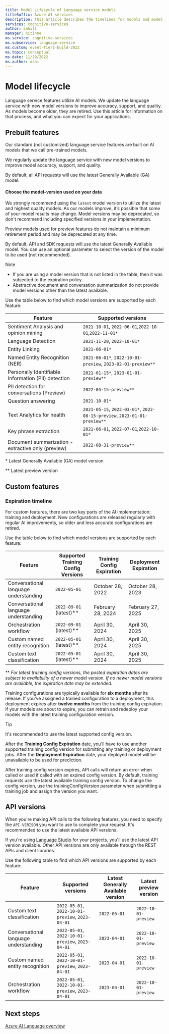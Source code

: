 ```yaml
---
title: Model Lifecycle of Language service models
titleSuffix: Azure AI services
description: This article describes the timelines for models and model versions used by Language service features.
services: cognitive-services
author: aahill
manager: nitinme
ms.service: cognitive-services
ms.subservice: language-service
ms.custom: event-tier1-build-2022
ms.topic: conceptual
ms.date: 11/29/2022
ms.author: aahi
---
```


# Model lifecycle

Language service features utilize AI models. We update the language service with new model versions to improve accuracy, support, and quality. As models become older, they are retired. Use this article for information on that process, and what you can expect for your applications.

## Prebuilt features

Our standard (not customized) language service features are built on AI models that we call pre-trained models.

We regularly update the language service with new model versions to improve model accuracy, support, and quality.

By default, all API requests will use the latest Generally Available (GA) model.

#### Choose the model-version used on your data

We strongly recommend using the `latest` model version to utilize the latest and highest quality models. As our models improve, it’s possible that some of your model results may change. Model versions may be deprecated, so don't recommend including specified versions in your implementation. 

Preview models used for preview features do not maintain a minimum retirement period and may be deprecated at any time.

By default, API and SDK requests will use the latest Generally Available model. You can use an optional parameter to select the version of the model to be used (not recommended).

> [!NOTE]
> * If you are using a model version that is not listed in the table, then it was subjected to the expiration policy.
> * Abstractive document and conversation summarization do not provide model versions other than the latest available.

Use the table below to find which model versions are supported by each feature:

| Feature                                             | Supported versions         |
|-----------------------------------------------------|-----------------------------|
| Sentiment Analysis and opinion mining               | `2021-10-01`, `2022-06-01`,`2022-10-01`,`2022-11-01*` |
| Language Detection                                  | `2021-11-20`, `2022-10-01*` |
| Entity Linking                                      | `2021-06-01*`               |
| Named Entity Recognition (NER)                      | `2021-06-01*`, `2022-10-01-preview`, `2023-02-01-preview**`               |
| Personally Identifiable Information (PII) detection | `2021-01-15*`, `2023-01-01-preview**`  | 
| PII detection for conversations (Preview)           | `2022-05-15-preview**`      |  
| Question answering                                  | `2021-10-01*`               |
| Text Analytics for health                           | `2021-05-15`, `2022-03-01*`, `2022-08-15-preview`, `2023-01-01-preview**` |
| Key phrase extraction                               | `2021-06-01`, `2022-07-01`,`2022-10-01*` | 
| Document summarization - extractive only (preview)     | `2022-08-31-preview**`               |

\* Latest Generally Available (GA) model version

\*\* Latest preview version


## Custom features

### Expiration timeline

For custom features, there are two key parts of the AI implementation: training and deployment. New configurations are released regularly with regular AI improvements, so older and less accurate configurations are retired. 

Use the table below to find which model versions are supported by each feature:

| Feature                                     | Supported Training Config Versions         | Training Config Expiration         | Deployment Expiration  |
|---------------------------------------------|--------------------------------------------|------------------------------------|------------------------|
| Conversational language understanding       | `2022-05-01`                               | October 28, 2022                   | October 28, 2023       |
| Conversational language understanding       | `2022-09-01` (latest)**                    | February 28, 2024                  | February 27, 2025      |
| Orchestration workflow                      | `2022-09-01` (latest)**                    | April 30, 2024                     | April 30, 2025         |
| Custom named entity recognition             | `2022-05-01` (latest)**                    | April 30, 2024                     | April 30, 2025         |
| Custom text classification                  | `2022-05-01` (latest)**                    | April 30, 2024                     | April 30, 2025         |

** *For latest training config versions, the posted expiration dates are subject to availability of a newer model version. If no newer model versions are available, the expiration date may be extended.*

Training configurations are typically available for **six months** after its release. If you've assigned a trained configuration to a deployment, this deployment expires after **twelve months** from the training config expiration. If your models are about to expire, you can retrain and redeploy your models with the latest training configuration version. 

> [!Tip]
> It's recommended to use the latest supported config version.

After the **Training Config Expiration** date, you'll have to use another supported training config version for submitting any training or deployment jobs. After the **Deployment Expiration** date, your deployed model will be unavailable to be used for prediction.

After training config version expires, API calls will return an error when called or used if called with an expired config version. By default, training requests use the latest available training config version. To change the config version, use the trainingConfigVersion parameter when submitting a training job and assign the version you want.



## API versions

When you're making API calls to the following features, you need to specify the `API-VERISON` you want to use to complete your request. It's recommended to use the latest available API versions.

If you're using [Language Studio](https://aka.ms/languageStudio) for your projects, you'll use the latest API version available. Other API versions are only available through the REST APIs and client libraries.

Use the following table to find which API versions are supported by each feature:

| Feature                                             | Supported versions                                                  | Latest Generally Available version | Latest preview version |
|-----------------------------------------------------|---------------------------------------------------------------------|------------------------------------|------------------------|
| Custom text classification                  | `2022-05-01`, `2022-10-01-preview`, `2023-04-01`                                        |      `2022-05-01`            | `2022-10-01-preview`           |
| Conversational language understanding       | `2022-05-01`, `2022-10-01-preview`, `2023-04-01`                                        |      `2023-04-01`            | `2022-10-01-preview`           |
| Custom named entity recognition             | `2022-05-01`, `2022-10-01-preview`, `2023-04-01`                                        |      `2023-04-01`            |  `2022-10-01-preview`          |
| Orchestration workflow                      | `2022-05-01`, `2022-10-01-preview`, `2023-04-01`                                        |      `2023-04-01`            |   `2022-10-01-preview`         |

## Next steps

[Azure AI Language overview](../overview.md)
